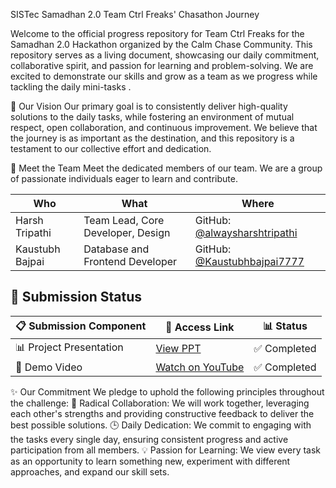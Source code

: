 SISTec Samadhan 2.0 Team Ctrl Freaks' Chasathon Journey

Welcome to the official progress repository for Team Ctrl Freaks for the Samadhan 2.0 Hackathon organized by the Calm Chase Community. 
This repository serves as a living document, showcasing our daily commitment, collaborative spirit, and passion for learning and problem-solving. 
We are excited to demonstrate our skills and grow as a team as we progress while tackling the daily mini-tasks .

🎯 Our Vision
Our primary goal is to consistently deliver high-quality solutions to the daily tasks, while fostering an environment of mutual respect, open collaboration, and continuous improvement. 
We believe that the journey is as important as the destination, and this repository is a testament to our collective effort and dedication.

👥 Meet the Team
Meet the dedicated members of our team. We are a group of passionate individuals eager to learn and contribute.

| Who | What | Where |
|--------------------------|----------------|------------|
| Harsh Tripathi | Team Lead, Core Developer, Design | GitHub: [@alwaysharshtripathi](https://github.com/alwaysharshtripathi) |
| Kaustubh Bajpai | Database and Frontend Developer | GitHub: [@Kaustubhbajpai7777](https://github.com/kaustubhbajpai7777) |

## 📌 Submission Status

| 📋 Submission Component | 🔗 Access Link | 📊 Status |
|--------------------------|----------------|------------|
| 📊 Project Presentation | [View PPT](https://docs.google.com/presentation/d/1_mH3gdWIfWVLnKfGl4PY26wbs6HmuHX_/edit?usp=sharing&ouid=106813878447204705836&rtpof=true&sd=true) | ✅ Completed |
| 🎥 Demo Video | [Watch on YouTube](https://youtu.be/SqS3kqKvYU) | ✅ Completed |


✨ Our Commitment
We pledge to uphold the following principles throughout the challenge:
🤝 Radical Collaboration: We will work together, leveraging each other's strengths and providing constructive feedback to deliver the best possible solutions.
🕒 Daily Dedication: We commit to engaging with the tasks every single day, ensuring consistent progress and active participation from all members.
💡 Passion for Learning: We view every task as an opportunity to learn something new, experiment with different approaches, and expand our skill sets.


